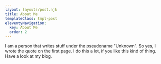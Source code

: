 ```yaml
---
layout: layouts/post.njk
title: About Me
templateClass: tmpl-post
eleventyNavigation:
  key: About Me
  order: 2
---
```


I am a person that writes stuff under the pseudoname "Unknown". So yes, I wrote the quote on the first page. I do this a lot, if you like this kind of thing. Have a look at my blog.
